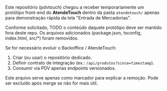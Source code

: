 Este repositório (pdvtouch) chegou a receber temporariamente um protótipo front-end do **AtendeTouch** dentro da pasta `atendetouch/` apenas para demonstração rápida da tela "Entrada de Mercadorias".

Conforme solicitado, TODO o conteúdo daquele protótipo deve ser mantido fora deste repo. Os arquivos adicionados (package.json, tsconfig, index.html, src/*) foram removidos.

Se for necessário evoluir o Backoffice / AtendeTouch:
1. Criar (ou usar) o repositório dedicado.
2. Definir contrato de integração (ex.: `/api/produtos?since=timestamp`).
3. Consumir via PDV apenas endpoints versionados.

Este arquivo serve apenas como marcador para explicar a remoção. Pode ser excluído após merge se não for mais útil.

